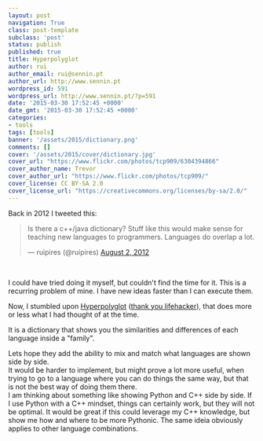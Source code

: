 ```yaml
---
layout: post
navigation: True
class: post-template
subclass: 'post'
status: publish
published: true
title: Hyperpolyglot
author: rui
author_email: rui@sennin.pt
author_url: http://www.sennin.pt
wordpress_id: 591
wordpress_url: http://www.sennin.pt/?p=591
date: '2015-03-30 17:52:45 +0000'
date_gmt: '2015-03-30 17:52:45 +0000'
categories:
- tools
tags: [tools]
banner: '/assets/2015/dictionary.png'
comments: []
cover: '/assets/2015/cover/dictionary.jpg'
cover_url: "https://www.flickr.com/photos/tcp909/6304394866"
cover_author_name: Trevor
cover_author_url: "https://www.flickr.com/photos/tcp909/"
cover_license: CC BY-SA 2.0
cover_license_url: "https://creativecommons.org/licenses/by-sa/2.0/"
---
```

<p>Back in 2012 I tweeted this:</p>
<blockquote class="twitter-tweet" lang="en"><p>Is there a c++/java dictionary? Stuff like this would make sense for teaching new languages to programmers. Languages do overlap a lot.</p>&mdash; ruipires (@ruipires) <a href="https://twitter.com/ruipires/status/231035031148187649">August 2, 2012</a></blockquote><br />
<script async src="//platform.twitter.com/widgets.js" charset="utf-8"></script>
<p>I could have tried doing it myself, but couldn't find the time for it. This is a recurring problem of mine. I have new ideas faster than I can execute them.</p>
<p>Now, I stumbled upon <a href="http://hyperpolyglot.org/">Hyperpolyglot</a> (<a href="http://lifehacker.com/hyperpolyglot-is-a-side-by-side-reference-sheet-for-pro-1693865053">thank you lifehacker</a>), that does more or less what I had thought of at the time.</p>
<p>It is a dictionary that shows you the similarities and differences of each language inside a "family".</p>
<p>Lets hope they add the ability to mix and match what languages are shown side by side.<br />
It would be harder to implement, but might prove a lot more useful, when trying to go to a language where you can do things the same way, but that is not the best way of doing them there.<br />
I am thinking about something like showing Python and C++ side by side. If I use Python with a C++ mindset, things can certainly work, but they will not be optimal. It would be great if this could leverage my C++ knowledge, but show me how and where to be more Pythonic. The same ideia obviously applies to other language combinations.</p>
